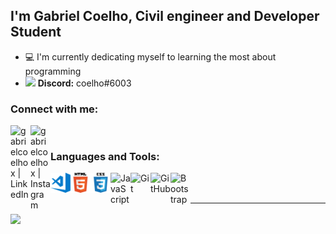 ## I'm Gabriel Coelho, Civil engineer and Developer Student

- 💻 I'm currently dedicating myself to learning the most about programming
- <img width="20px" src="https://i.ibb.co/WvyBdTt/kisspng-discord-logo-computer-servers-download-5b305fe98e08f7-2183982315298969375818.png"/> **Discord:** coelho#6003

### Connect with me:

[<img align="left" alt="gabrielcoelhox | LinkedIn" width="32px" src="https://cdn.jsdelivr.net/npm/simple-icons@v3/icons/linkedin.svg" />][linkedin]
[<img align="left" alt="gabrielcoelhox | Instagram" width="32px" src="https://cdn.jsdelivr.net/npm/simple-icons@v3/icons/instagram.svg" />][instagram]

<br />

### Languages and Tools:

<img align="left" alt="Visual Studio Code" width="32px" src="https://raw.githubusercontent.com/github/explore/80688e429a7d4ef2fca1e82350fe8e3517d3494d/topics/visual-studio-code/visual-studio-code.png"/>
<img align="left" alt="HTML5" width="32px" src="https://raw.githubusercontent.com/github/explore/80688e429a7d4ef2fca1e82350fe8e3517d3494d/topics/html/html.png"/>
<img align="left" alt="CSS3" width="32px" src="https://raw.githubusercontent.com/github/explore/80688e429a7d4ef2fca1e82350fe8e3517d3494d/topics/css/css.png">
<img align="left" alt="JavaScript" width="32px" src="https://raw.githubusercontent.com/jmnote/z-icons/master/svg/javascript.svg"/>
<img align="left" alt="Git" width="32px" src="https://raw.githubusercontent.com/jmnote/z-icons/master/svg/git.svg"/>
<img align="left" alt="GitHub" width="32px" src="https://raw.githubusercontent.com/jmnote/z-icons/master/svg/github.svg"/>
<img align="left" alt="Bootstrap" width="32px" src="https://raw.githubusercontent.com/jmnote/z-icons/master/svg/bootstrap.svg"/>

<br />
<br />

---

<img align="center" src="https://github-readme-stats.vercel.app/api/top-langs/?username=gabrielcoelhox&layout=compact&theme=react" />

[instagram]: https://instagram.com/gabrielcoelhox
[linkedin]: https://linkedin.com/in/gabrielcoelhox
